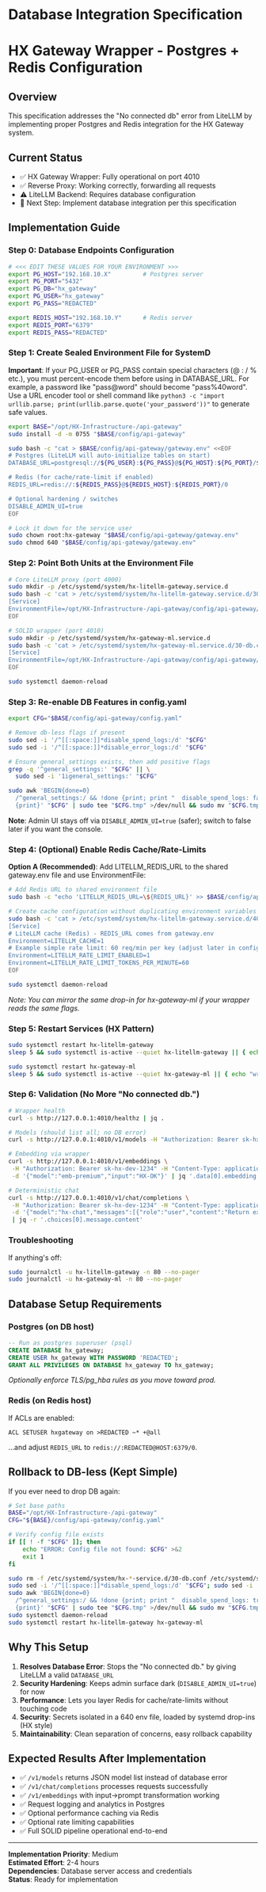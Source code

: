 # Database Integration Specification
# HX Gateway Wrapper - Postgres + Redis Configuration

## Overview
This specification addresses the "No connected db" error from LiteLLM by implementing 
proper Postgres and Redis integration for the HX Gateway system.

## Current Status
- ✅ HX Gateway Wrapper: Fully operational on port 4010
- ✅ Reverse Proxy: Working correctly, forwarding all requests
- ⚠️ LiteLLM Backend: Requires database configuration
- 🔄 Next Step: Implement database integration per this specification

## Implementation Guide

### Step 0: Database Endpoints Configuration
```bash
# <<< EDIT THESE VALUES FOR YOUR ENVIRONMENT >>>
export PG_HOST="192.168.10.X"         # Postgres server
export PG_PORT="5432"
export PG_DB="hx_gateway"
export PG_USER="hx_gateway"
export PG_PASS="REDACTED"

export REDIS_HOST="192.168.10.Y"      # Redis server
export REDIS_PORT="6379"
export REDIS_PASS="REDACTED"
```

### Step 1: Create Sealed Environment File for SystemD

**Important**: If your PG_USER or PG_PASS contain special characters (@ : / % etc.), you must percent-encode them before using in DATABASE_URL. For example, a password like "pass@word" should become "pass%40word". Use a URL encoder tool or shell command like `python3 -c "import urllib.parse; print(urllib.parse.quote('your_password'))"` to generate safe values.

```bash
export BASE="/opt/HX-Infrastructure-/api-gateway"
sudo install -d -m 0755 "$BASE/config/api-gateway"

sudo bash -c "cat > $BASE/config/api-gateway/gateway.env" <<EOF
# Postgres (LiteLLM will auto-initialize tables on start)
DATABASE_URL=postgresql://${PG_USER}:${PG_PASS}@${PG_HOST}:${PG_PORT}/${PG_DB}

# Redis (for cache/rate-limit if enabled)
REDIS_URL=redis://:${REDIS_PASS}@${REDIS_HOST}:${REDIS_PORT}/0

# Optional hardening / switches
DISABLE_ADMIN_UI=true
EOF

# Lock it down for the service user
sudo chown root:hx-gateway "$BASE/config/api-gateway/gateway.env"
sudo chmod 640 "$BASE/config/api-gateway/gateway.env"
```

### Step 2: Point Both Units at the Environment File
```bash
# Core LiteLLM proxy (port 4000)
sudo mkdir -p /etc/systemd/system/hx-litellm-gateway.service.d
sudo bash -c 'cat > /etc/systemd/system/hx-litellm-gateway.service.d/30-db.conf' <<'EOF'
[Service]
EnvironmentFile=/opt/HX-Infrastructure-/api-gateway/config/api-gateway/gateway.env
EOF

# SOLID wrapper (port 4010)
sudo mkdir -p /etc/systemd/system/hx-gateway-ml.service.d
sudo bash -c 'cat > /etc/systemd/system/hx-gateway-ml.service.d/30-db.conf' <<'EOF'
[Service]
EnvironmentFile=/opt/HX-Infrastructure-/api-gateway/config/api-gateway/gateway.env
EOF

sudo systemctl daemon-reload
```

### Step 3: Re-enable DB Features in config.yaml
```bash
export CFG="$BASE/config/api-gateway/config.yaml"

# Remove db-less flags if present
sudo sed -i '/^[[:space:]]*disable_spend_logs:/d' "$CFG"
sudo sed -i '/^[[:space:]]*disable_error_logs:/d' "$CFG"

# Ensure general_settings exists, then add positive flags
grep -q '^general_settings:' "$CFG" || \
  sudo sed -i '1igeneral_settings:' "$CFG"

sudo awk 'BEGIN{done=0}
  /^general_settings:/ && !done {print; print "  disable_spend_logs: false"; print "  disable_error_logs: false"; done=1; next}
  {print}' "$CFG" | sudo tee "$CFG.tmp" >/dev/null && sudo mv "$CFG.tmp" "$CFG"
```

**Note**: Admin UI stays off via `DISABLE_ADMIN_UI=true` (safer); switch to false later if you want the console.

### Step 4: (Optional) Enable Redis Cache/Rate-Limits

**Option A (Recommended)**: Add LITELLM_REDIS_URL to the shared gateway.env file and use EnvironmentFile:
```bash
# Add Redis URL to shared environment file
sudo bash -c "echo 'LITELLM_REDIS_URL=\${REDIS_URL}' >> $BASE/config/api-gateway/gateway.env"

# Create cache configuration without duplicating environment variables
sudo bash -c 'cat > /etc/systemd/system/hx-litellm-gateway.service.d/40-cache.conf' <<'EOF'
[Service]
# LiteLLM cache (Redis) - REDIS_URL comes from gateway.env
Environment=LITELLM_CACHE=1
# Example simple rate limit: 60 req/min per key (adjust later in config if needed)
Environment=LITELLM_RATE_LIMIT_ENABLED=1
Environment=LITELLM_RATE_LIMIT_TOKENS_PER_MINUTE=60
EOF

sudo systemctl daemon-reload
```

*Note: You can mirror the same drop-in for hx-gateway-ml if your wrapper reads the same flags.*

### Step 5: Restart Services (HX Pattern)
```bash
sudo systemctl restart hx-litellm-gateway
sleep 5 && sudo systemctl is-active --quiet hx-litellm-gateway || { echo "liteLLM failed"; exit 1; }

sudo systemctl restart hx-gateway-ml
sleep 5 && sudo systemctl is-active --quiet hx-gateway-ml || { echo "wrapper failed"; exit 1; }
```

### Step 6: Validation (No More "No connected db.")
```bash
# Wrapper health
curl -s http://127.0.0.1:4010/healthz | jq .

# Models (should list all; no DB error)
curl -s http://127.0.0.1:4010/v1/models -H "Authorization: Bearer sk-hx-dev-1234" | jq .

# Embedding via wrapper
curl -s http://127.0.0.1:4010/v1/embeddings \
 -H "Authorization: Bearer sk-hx-dev-1234" -H "Content-Type: application/json" \
 -d '{"model":"emb-premium","input":"HX-OK"}' | jq '.data[0].embedding | length'

# Deterministic chat
curl -s http://127.0.0.1:4010/v1/chat/completions \
 -H "Authorization: Bearer sk-hx-dev-1234" -H "Content-Type: application/json" \
 -d '{"model":"hx-chat","messages":[{"role":"user","content":"Return exactly the text: HX-OK"}],"max_tokens":10,"temperature":0}' \
 | jq -r '.choices[0].message.content'
```

### Troubleshooting
If anything's off:
```bash
sudo journalctl -u hx-litellm-gateway -n 80 --no-pager
sudo journalctl -u hx-gateway-ml -n 80 --no-pager
```

## Database Setup Requirements

### Postgres (on DB host)
```sql
-- Run as postgres superuser (psql)
CREATE DATABASE hx_gateway;
CREATE USER hx_gateway WITH PASSWORD 'REDACTED';
GRANT ALL PRIVILEGES ON DATABASE hx_gateway TO hx_gateway;
```

*Optionally enforce TLS/pg_hba rules as you move toward prod.*

### Redis (on Redis host)
If ACLs are enabled:
```redis
ACL SETUSER hxgateway on >REDACTED ~* +@all
```

…and adjust `REDIS_URL` to `redis://:REDACTED@HOST:6379/0`.

## Rollback to DB-less (Kept Simple)

If you ever need to drop DB again:
```bash
# Set base paths
BASE="/opt/HX-Infrastructure-/api-gateway"
CFG="${BASE}/config/api-gateway/config.yaml"

# Verify config file exists
if [[ ! -f "$CFG" ]]; then
    echo "ERROR: Config file not found: $CFG" >&2
    exit 1
fi

sudo rm -f /etc/systemd/system/hx-*-service.d/30-db.conf /etc/systemd/system/hx-*-service.d/40-cache.conf
sudo sed -i '/^[[:space:]]*disable_spend_logs:/d' "$CFG"; sudo sed -i '/^[[:space:]]*disable_error_logs:/d' "$CFG"
sudo awk 'BEGIN{done=0}
  /^general_settings:/ && !done {print; print "  disable_spend_logs: true"; print "  disable_error_logs: true"; done=1; next}
  {print}' "$CFG" | sudo tee "$CFG.tmp" >/dev/null && sudo mv "$CFG.tmp" "$CFG"
sudo systemctl daemon-reload
sudo systemctl restart hx-litellm-gateway hx-gateway-ml
```

## Why This Setup

1. **Resolves Database Error**: Stops the "No connected db." by giving LiteLLM a valid `DATABASE_URL`
2. **Security Hardening**: Keeps admin surface dark (`DISABLE_ADMIN_UI=true`) for now
3. **Performance**: Lets you layer Redis for cache/rate-limits without touching code
4. **Security**: Secrets isolated in a 640 env file, loaded by systemd drop-ins (HX style)
5. **Maintainability**: Clean separation of concerns, easy rollback capability

## Expected Results After Implementation

- ✅ `/v1/models` returns JSON model list instead of database error
- ✅ `/v1/chat/completions` processes requests successfully  
- ✅ `/v1/embeddings` with input→prompt transformation working
- ✅ Request logging and analytics in Postgres
- ✅ Optional performance caching via Redis
- ✅ Optional rate limiting capabilities
- ✅ Full SOLID pipeline operational end-to-end

---

**Implementation Priority**: Medium  
**Estimated Effort**: 2-4 hours  
**Dependencies**: Database server access and credentials  
**Status**: Ready for implementation
